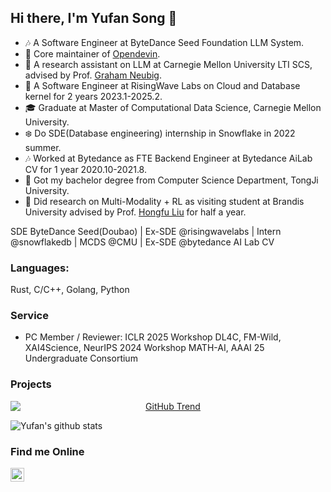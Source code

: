 ## Hi there, I'm Yufan Song 👋

* 🎶 A Software Engineer at ByteDance Seed Foundation LLM System.
* 🤖️ Core maintainer of [Opendevin](https://github.com/All-Hands-AI/OpenHands).
* 🔬 A research assistant on LLM at Carnegie Mellon University LTI SCS, advised by Prof. [Graham Neubig](https://www.phontron.com/).
* 🌊 A Software Engineer at RisingWave Labs on Cloud and Database kernel for 2 years 2023.1-2025.2.
* 🎓 Graduate at Master of Computational Data Science, Carnegie Mellon University.
* ❄️ Do SDE(Database engineering) internship in Snowflake in 2022 summer. 
* 🎶 Worked at Bytedance as FTE Backend Engineer at Bytedance AiLab CV for 1 year 2020.10-2021.8.
* 🏫 Got my bachelor degree from Computer Science Department, TongJi University.
* 🔬 Did research on Multi-Modality + RL as visiting student at Brandis University advised by Prof. [Hongfu Liu](https://hongfuliu.com/) for half a year.

SDE ByteDance Seed(Doubao) | Ex-SDE @risingwavelabs | Intern @snowflakedb | MCDS @CMU  | Ex-SDE @bytedance AI Lab CV

### Languages:

Rust, C/C++, Golang, Python 

### Service
* PC Member / Reviewer: ICLR 2025 Workshop DL4C, FM-Wild, XAI4Science, NeurIPS 2024 Workshop MATH-AI, AAAI 25 Undergraduate Consortium

### Projects
<p align="center">
  <a href="https://trendshift.io/repositories/8648">
    <img src="https://trendshift.io/api/badge/repositories/8648" alt="GitHub Trend" style="display: block; margin: auto;">
  </a>
</p>


<!--  ![Yufan's github stats](https://github-readme-stats.vercel.app/api?username=yufansong&count_private=true&show_icons=true)  -->

![Yufan's github stats](https://github-profile-trophy.vercel.app/?username=yufansong)


### Find me Online

<a href="https://www.linkedin.com/in/yufansong/">
  <img align="left" alt="yufansong | LinkedIn" width="22px" src="https://cdn.jsdelivr.net/npm/simple-icons@v3/icons/linkedin.svg"/>
</a>

